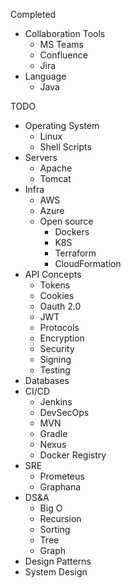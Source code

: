 Completed

- Collaboration Tools
  - MS Teams
  - Confluence
  - Jira
- Language
  - Java



TODO
- Operating System
  - Linux
  - Shell Scripts
- Servers
  - Apache
  - Tomcat
- Infra
  - AWS
  - Azure
  - Open source
    - Dockers
    - K8S
    - Terraform
    - CloudFormation
- API Concepts
  - Tokens
  - Cookies
  - Oauth 2.0
  - JWT
  - Protocols
  - Encryption
  - Security
  - Signing
  - Testing
- Databases
- CI/CD
  - Jenkins
  - DevSecOps
  - MVN
  - Gradle
  - Nexus
  - Docker Registry
- SRE
  - Prometeus
  - Graphana
- DS&A
  - Big O
  - Recursion
  - Sorting
  - Tree
  - Graph
- Design Patterns
- System Design

